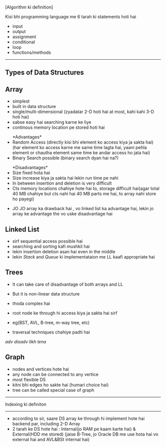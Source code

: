 [Algorithm ki definition]

Kisi bhi programming language me 6 tarah ki statements hoti hai 
- input
- output
- assignment
- conditional
- loop
- functions/methods

_______

Types of Data Structures
--------------------------

## Array 
- simplest
- built in data structure
- single/multi-dimensional (zyadatar 2-D hoti hai at most, kahi kahi 3-D hoti hai)
- sabse easy hai searching karne ke liye
- continous memory location pe stored hoti hai

<ul>  *Advantages* 
  <li> Random Access (directly kisi bhi element ko access kiya ja sakta hai)(har element ko access karne me same time lagta hai, yaani pehla element or chautha element same time ke andar access ho jata hai)</li>
  <li> Binary Search possible (binary search dyan hai na?)</li>
</ul>

<ul>*Disadvantages* 
  <li> Size fixed hota hai</li>
  <li> Size increase kiya ja sakta hai lekin run time pe nahi</li>
  <li> In between insertion and deletion is very difficult</li>
  <li> Cts memory locations chahiye hote hai to, storage difficult hai(agar total 40 MB chahiye but cts nahi hai 40 MB parts me hai, to array nahi store ho payegi)</li>
</ul>

- JO JO array ka drawback hai , vo linked list ka advantage hai, lekin jo array ke advantage the vo uske disadvantage hai

## Linked List 
- sirf sequential access possible hai
- searching and sorting kafi mushkil hai 
- lekin insertion deletion asan hai even in the middle
- lekin *Stack* and *Queue* ki implementataion me LL kaafi appropriate hai

## Trees
- It can take care of disadvantage of both arrays and LL
- But it is non-linear data structure 
- thoda complex hai
- root node ke through hi access kiya ja sakta hai sirf 
- eg(BST, AVL, B-tree, m-way tree, etc)

- traversal techniques chahiye padti hai

_adv disadv likh lena_

## Graph 
- nodes and vertices hote hai
- any node can be connected to any vertice
- most flexible DS
- kitni bhi edges ho sakte hai (humari choice hai)
- tree can be called special case of graph

_______

Indexing ki definiton

_______

- according to sir, saare DS array ke through hi implement hote hai backend par, including 2-D Array
- 2 tarah ke DS hote hai : Internal(jo RAM pe kaam karte hai) & External(HDD me stored) (jaise B-Tree, jo Oracle DB me use hota hai vo external hai and AVL&BSt internal hai)
